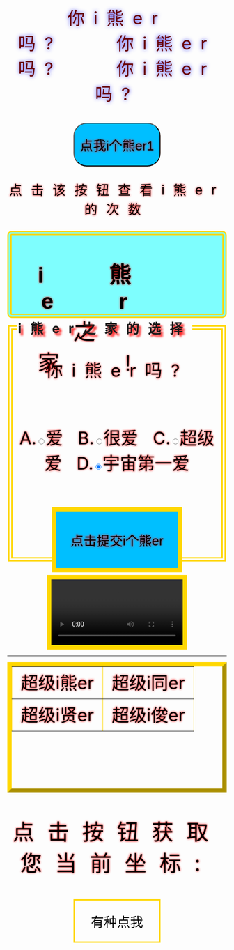 <!DOCTYPE html>
<html lang="en">
  <head>
      <meta charset="UTF-8">
      <title>i熊er网</title>
      <style>
          body{
              background:black;background: url(../images/bg1.jpg);background-size:cover;background-attachment:fixed;background-repeat:repeat-x;
              
          }
          p{color:black;text-shadow: 0px 0px 4px red}
          table{color:black;text-shadow: 0px 0px 4px red}
          h1{color:black;text-shadow: 0px 0px 4px red}
          h2{color:black;text-shadow: 0px 0px 4px red}
          h3{color:black;text-shadow: 0px 0px 4px red}
          h4{color:black;text-shadow: 0px 0px 4px red}
          h5{color:black;text-shadow: 0px 0px 4px red}
          h6{color:black;text-shadow: 0px 0px 4px red}
          li{color:black;}
          a{color:black;text-shadow: 5px 5px 4px red}
          .botton
          {
              width:300px;height: 150px;font-size: 30px;background-color:deepskyblue;border:10px solid gold;text-shadow: 0px 0px 4px red;
          }
          .main {
 display: flex;
 justify-content: center;
}
.btn {
 width: 200px;
 height: 100px;
 font-size: 30px;
 text-shadow: 0px 0px 4px red;
 background:deepskyblue;
 border-radius: 30px;
 color: #000;
 outline: none;
 cursor: pointer;
 transition: all 0.4s;
}
.btn:hover {
 box-shadow: inset 0 0 0 4px #ef476f, 
              inset 0 0 0 8px #ffd166, 
              inset 0 0 0 12px #06d6a0,
              inset 0 0 0 16px #118ab2;
 background: #073b4c;
 color: #fff;
}
.thetop
{
    color:#680000;
    letter-spacing: 20px;
    font-size:40px;
    position:sticky;
    top:0;
    text-shadow: 0px 0px 10px #3333FF;
}
.thetop:hover
{
    font-size:50px;
    text-shadow: 0px 0px 10px gold;
}
      </style>
      <script>
    function myFunction() {
        alert("i熊er的成员多了你一个\ni熊er一定会非常开心的!");
    }
    </script>
    <script>
	function clickCounter() {
		if(typeof(Storage)!=="undefined") {
			if (sessionStorage.clickcount) {
				sessionStorage.clickcount=Number(sessionStorage.clickcount)+1;
			}
			else {
				sessionStorage.clickcount=1;
			}
			document.getElementById("result").innerHTML=" 你已经i熊er " + sessionStorage.clickcount + " 下了 ";
		} else {
			document.getElementById("result").innerHTML="对不起，您的浏览器不支持 web 存储。";
		}
	}
</script>
  </head>
  <body>
        <center>
            <p class="thetop">你i熊er吗?&nbsp&nbsp&nbsp&nbsp你i熊er吗?&nbsp&nbsp&nbsp&nbsp你i熊er吗?</p>
          <p><button onclick="clickCounter()" type="button" class="btn">点我i个熊er1</button></p>
	<div id="result"></div>
	<p style="font-size: 30px;letter-spacing: 20px;color: :#680000;">点击该按钮查看i熊er的次数</p>
      <button type="button" style="border-radius:10px;width: 100%;height: 200px;border:10px double gold;background-color:rgba(0,255,255,0.5);"><a href="../images/bg.jpg"style="text-decoration:none"><big><p style="color::#680000;letter-spacing: 150px;font-size: 50px;"><b>i熊er</b>之家!</p></big></a></button>
  <form action="https://5b0988e595225.cdn.sohucs.com/images/20171208/2686429581ca4916bb4754307a9e68e5.jpeg">
  <fieldset style="height: 525px;color::#680000;border: 10px double gold;">
      <legend style="font-size: 30px;letter-spacing: 20px;text-shadow: 5px 5px 4px red"><b>i熊er之家的选择</b></legend>
      <p style="color: :#680000;font-size :40px;letter-spacing: 20px;">你i熊er吗?</p><br>
      <p style="color: :#680000;font-size :40px;">A.<input type="radio" name="sex" size="20">爱&nbsp&nbsp
      B.<input type="radio" name="sex" size="20">很爱&nbsp&nbsp
      C.<input type="radio" name="sex" size="20">超级爱&nbsp&nbsp
      D.<input type="radio" name="sex" size="20" checked="chected">宇宙第一爱</p><br><br>
      <input type="button" onclick="myFunction()" value="点击提交i个熊er" class="botton" >
      </fieldset>
  </form>
  <br>
  <video width="60%" style="border: 10px solid gold;" controls loop autoplay>
		<source src="//static.nowcoder.com/tutorial/web-examples/video/movie.mp4" type="video/mp4">
		你的浏览器太老啦!!!该更新了。
	</video>
  <hr color="red">
  <table border="10" style="border-color: gold;width: 100%;height: 300px;margin-top: 0;font-size: 40px;color: :#680000;border-spacing:10px">
    <tr>
        <td><center>超级i熊er</center></td>
        <td><center>超级i同er</center></td>
    </tr>
    <tr>
        <td><center>超级i贤er</center></td>
        <td><center>超级i俊er</center></td>
    </tr>
</table>
      <p id="demo"style="font-size:50px;letter-spacing:30px;color: :#680000;">点击按钮获取您当前坐标:</p>
	<button onclick="getLocation()"style="width: 200px;height: 100px;font-size:30px;background:none;color::#680000;border:3px solid gold">有种点我</button>
	<script>
		var x = document.getElementById("demo")
		function getLocation() {
			if (navigator.geolocation) {
				navigator.geolocation.getCurrentPosition(showPosition);
			} else {
				x.innerHTML = "该浏览器不支持获取地理位置。";
			}
		}

		function showPosition(position) {
			x.innerHTML = "纬度: " + position.coords.latitude +
				"<br>经度: " + position.coords.longitude;
		}
	</script>
      <hr color="orange">
      <a href="https://419d2e19-preview.lightly.teamcode.com/HTMLProject/js/ikun的诗.html?server=preview&dcsId=419d2e19&token=KiN9MfSYRt2N8-oBvLoAoQ"target="_blank"><p style="font-size:50px;color::#680000;letter-spacing: 30px;">点击阅读真i粉诗句</p></a>
      <hr color="yellow">
      <a href="https://corestudi0.github.io/newyear/#1673101386906"><big><p style="font-size:50px;letter-spacing:150px;color: :#680000;">新年快乐！</p></big></a>
      <hr color="green">
      <li><p style="font-size:50px;letter-spacing:50px;color: black;">hello 2023!</p></li>
      <hr color="blue">
      <h4 style="font-size:50px;letter-spacing:50px;color::#680000;">good bye 2022</h4>
      <hr color="indigo">
      
      <a href="https://xqimg.imedao.com/1766a082f0f40973fc577bf4.gif%21raw.gif"><p style="font-size: 70px;color: :#680000;">点击直接燃起来</p></a> 
      <hr color="purple">
      <a href="https://www.bilibili.com/bangumi/play/ep312861?theme=movie&spm_id_from=333.337.0.0"target="_blank"><img src="https://cdn.bapiw.com/wp-content/uploads/jp/2013-01-01/8864.jpg"style="border:10px double gold"/></a>
      <br>
      </br>
      <!--超链接-->
      <a href="https://www.bilibili.com/video/BV1j4411W7F7/?spm_id_from=333.337.search-card.all.click&vd_source=0c9d6153d2eeb450e6736bdb5971d896"target="_blank">点击收看猛男</a>
      </br>
      </center>
  </body>
</html>
